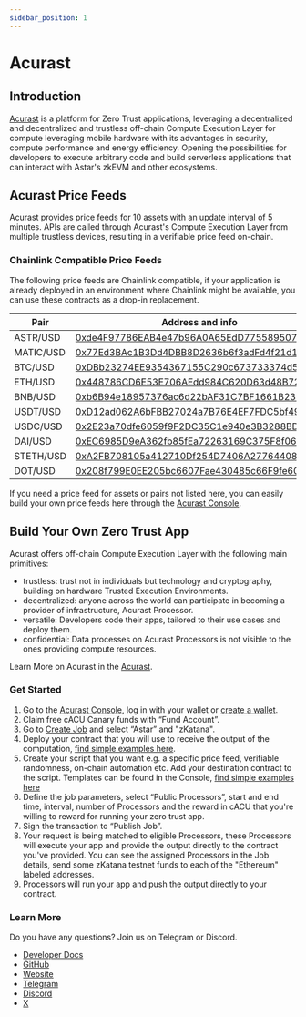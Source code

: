 ```yaml
---
sidebar_position: 1
---
```


# Acurast

## Introduction

[Acurast](https://acurast.com/) is a platform for Zero Trust applications, leveraging a decentralized and decentralized and trustless off-chain Compute Execution Layer for compute leveraging mobile hardware with its advantages in security, compute performance and energy efficiency. Opening the possibilities for developers to execute arbitrary code and build serverless applications that can interact with Astar's zkEVM and other ecosystems.

## Acurast Price Feeds

Acurast provides price feeds for 10 assets with an update interval of 5 minutes. APIs are called through Acurast's Compute Execution Layer from multiple trustless devices, resulting in a verifiable price feed on-chain.

### Chainlink Compatible Price Feeds

The following price feeds are Chainlink compatible, if your application is already deployed in an environment where Chainlink might be available, you can use these contracts as a drop-in replacement.

| Pair      | Address and info                                                                                                                |
| --------- | ------------------------------------------------------------------------------------------------------------------------------- |
| ASTR/USD  | [0xde4F97786EAB4e47b96A0A65EdD7755895077073](https://zkatana.blockscout.com/address/0xde4F97786EAB4e47b96A0A65EdD7755895077073) |
| MATIC/USD | [0x77Ed3BAc1B3Dd4DBB8D2636b6f3adFd4f21d15B3](https://zkatana.blockscout.com/address/0x77Ed3BAc1B3Dd4DBB8D2636b6f3adFd4f21d15B3) |
| BTC/USD   | [0xDBb23274EE9354367155C290c673733374d57967](https://zkatana.blockscout.com/address/0xDBb23274EE9354367155C290c673733374d57967) |
| ETH/USD   | [0x448786CD6E53E706AEdd984C620D63d48B720e6A](https://zkatana.blockscout.com/address/0x448786CD6E53E706AEdd984C620D63d48B720e6A) |
| BNB/USD   | [0xb6B94e18957376ac6d22bAF31C7BF1661B238F4A](https://zkatana.blockscout.com/address/0xb6B94e18957376ac6d22bAF31C7BF1661B238F4A) |
| USDT/USD  | [0xD12ad062A6bFBB27024a7B76E4EF7FDC5bf49Aeb](https://zkatana.blockscout.com/address/0xD12ad062A6bFBB27024a7B76E4EF7FDC5bf49Aeb) |
| USDC/USD  | [0x2E23a70dfe6059f9F2DC35C1e940e3B3288BDE04](https://zkatana.blockscout.com/address/0x2E23a70dfe6059f9F2DC35C1e940e3B3288BDE04) |
| DAI/USD   | [0xEC6985D9eA362fb85fEa72263169C375F8f065E7](https://zkatana.blockscout.com/address/0xEC6985D9eA362fb85fEa72263169C375F8f065E7) |
| STETH/USD | [0xA2FB708105a412710Df254D7406A27764408A657](https://zkatana.blockscout.com/address/0xA2FB708105a412710Df254D7406A27764408A657) |
| DOT/USD   | [0x208f799E0EE205bc6607Fae430485c66F9fe6012](https://zkatana.blockscout.com/address/0x208f799E0EE205bc6607Fae430485c66F9fe6012) |

If you need a price feed for assets or pairs not listed here, you can easily build your own price feeds here through the [Acurast Console](https://console.acurast.com/).

## Build Your Own Zero Trust App

Acurast offers off-chain Compute Execution Layer with the following main primitives:

- trustless: trust not in individuals but technology and cryptography, building on hardware Trusted Execution Environments.
- decentralized: anyone across the world can participate in becoming a provider of infrastructure, Acurast Processor.
- versatile: Developers code their apps, tailored to their use cases and deploy them.
- confidential: Data processes on Acurast Processors is not visible to the ones providing compute resources.

Learn More on Acurast in the [Acurast](https://docs.acurast.com/).

### Get Started

1. Go to the [Acurast Console](https://console.acurast.com/), log in with your wallet or [create a wallet](https://docs.acurast.com/developers/create-address).
2. Claim free cACU Canary funds with “Fund Account”.
3. Go to [Create Job](https://console.acurast.com/) and select “Astar” and "zKatana".
4. Deploy your contract that you will use to receive the output of the computation, [find simple examples here](https://docs.acurast.com/integrations/evm).
5. Create your script that you want e.g. a specific price feed, verifiable randomness, on-chain automation etc. Add your destination contract to the script. Templates can be found in the Console, [find simple examples here](https://docs.acurast.com/developers/get-started)
6. Define the job parameters, select “Public Processors”, start and end time, interval, number of Processors and the reward in cACU that you're willing to reward for running your zero trust app.
7. Sign the transaction to “Publish Job”.
8. Your request is being matched to eligible Processors, these Processors will execute your app and provide the output directly to the contract you've provided. You can see the assigned Processors in the Job details, send some zKatana testnet funds to each of the "Ethereum" labeled addresses.
9. Processors will run your app and push the output directly to your contract.

### Learn More

Do you have any questions? Join us on Telegram or Discord.

- [Developer Docs](https://docs.acurast.com/)
- [GitHub](https://github.com/Acurast)
- [Website](https://acurast.com/)
- [Telegram](https://t.me/acurastnetwork)
- [Discord](https://discord.gg/wqgC6b6aKe)
- [X](http://x.com/Acurast)
